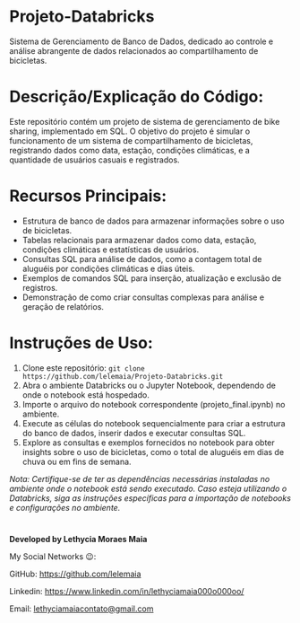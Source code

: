 # Projeto-Databricks
Sistema de Gerenciamento de Banco de Dados, dedicado ao controle e análise abrangente de dados relacionados ao compartilhamento de bicicletas.

# Descrição/Explicação do Código:
Este repositório contém um projeto de sistema de gerenciamento de bike sharing, implementado em SQL. O objetivo do projeto é simular o funcionamento de um sistema de compartilhamento de bicicletas, registrando dados como data, estação, condições climáticas, e a quantidade de usuários casuais e registrados.

# Recursos Principais:

- Estrutura de banco de dados para armazenar informações sobre o uso de bicicletas.
- Tabelas relacionais para armazenar dados como data, estação, condições climáticas e estatísticas de usuários.
- Consultas SQL para análise de dados, como a contagem total de aluguéis por condições climáticas e dias úteis.
- Exemplos de comandos SQL para inserção, atualização e exclusão de registros.
- Demonstração de como criar consultas complexas para análise e geração de relatórios.

# Instruções de Uso:
1. Clone este repositório: `git clone https://github.com/lelemaia/Projeto-Databricks.git`
2. Abra o ambiente Databricks ou o Jupyter Notebook, dependendo de onde o notebook está hospedado.
3. Importe o arquivo do notebook correspondente (projeto_final.ipynb) no ambiente.
4. Execute as células do notebook sequencialmente para criar a estrutura do banco de dados, inserir dados e executar consultas SQL.
5. Explore as consultas e exemplos fornecidos no notebook para obter insights sobre o uso de bicicletas, como o total de aluguéis em dias de chuva ou em fins de semana.

*Nota: Certifique-se de ter as dependências necessárias instaladas no ambiente onde o notebook está sendo executado.
Caso esteja utilizando o Databricks, siga as instruções específicas para a importação de notebooks e configurações no ambiente.*


#


**Developed by Lethycia Moraes Maia**


My Social Networks 😉:

GitHub: https://github.com/lelemaia

Linkedin: https://www.linkedin.com/in/lethyciamaia000o000oo/

Email: lethyciamaiacontato@gmail.com
